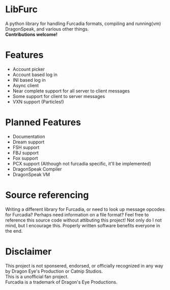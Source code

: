 LibFurc
=======

A python library for handling Furcadia formats, compiling and running(vm) DragonSpeak, and various other things.<br/>
**Contributions welcome!**

Features
========
* Account picker
* Account based log in
* INI based log in
* Async client
* Near complete support for all server to client messages
* Some support for client to server messages
* VXN support (Particles!)

Planned Features
================

* Documentation
* Dream support
* FSH support
* FBJ support
* Fox support
* PCX support (Although not furcadia specific, it'll be implemented)
* DragonSpeak Compiler
* DragonSpeak VM

Source referencing
==================
Writing a different library for Furcadia, or need to look up message opcodes for Furcadia?
Perhaps need information on a file format?
Feel free to reference this source code without attibuting this project!
Not only do I not mind, but I encourage this. Properly written software benefits everyone in the end.

Disclaimer
==========
This project is not sponsered, endorsed, or officially recognized in any way by Dragon Eye's Production or Catnip Studios. <br/>
This is a unofficial fan project. <br/>
Furcadia is a trademark of Dragon's Eye Productions.